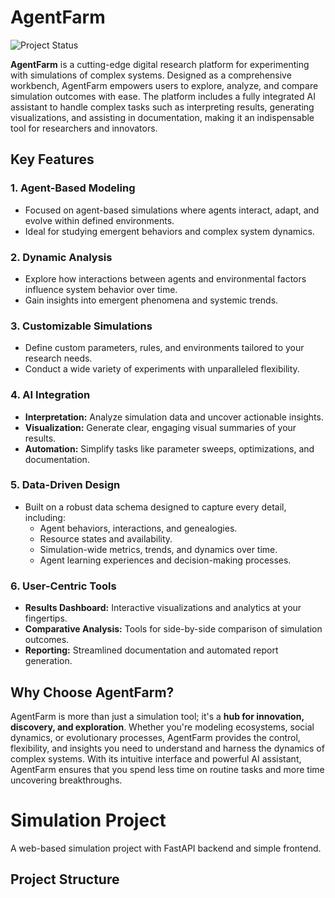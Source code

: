 # AgentFarm

![Project Status](https://img.shields.io/badge/status-in%20development-orange)

**AgentFarm** is a cutting-edge digital research platform for experimenting with simulations of complex systems. Designed as a comprehensive workbench, AgentFarm empowers users to explore, analyze, and compare simulation outcomes with ease. The platform includes a fully integrated AI assistant to handle complex tasks such as interpreting results, generating visualizations, and assisting in documentation, making it an indispensable tool for researchers and innovators.

## Key Features

### 1. **Agent-Based Modeling**
   - Focused on agent-based simulations where agents interact, adapt, and evolve within defined environments.
   - Ideal for studying emergent behaviors and complex system dynamics.

### 2. **Dynamic Analysis**
   - Explore how interactions between agents and environmental factors influence system behavior over time.
   - Gain insights into emergent phenomena and systemic trends.

### 3. **Customizable Simulations**
   - Define custom parameters, rules, and environments tailored to your research needs.
   - Conduct a wide variety of experiments with unparalleled flexibility.

### 4. **AI Integration**
   - **Interpretation:** Analyze simulation data and uncover actionable insights.
   - **Visualization:** Generate clear, engaging visual summaries of your results.
   - **Automation:** Simplify tasks like parameter sweeps, optimizations, and documentation.

### 5. **Data-Driven Design**
   - Built on a robust data schema designed to capture every detail, including:
     - Agent behaviors, interactions, and genealogies.
     - Resource states and availability.
     - Simulation-wide metrics, trends, and dynamics over time.
     - Agent learning experiences and decision-making processes.

### 6. **User-Centric Tools**
   - **Results Dashboard:** Interactive visualizations and analytics at your fingertips.
   - **Comparative Analysis:** Tools for side-by-side comparison of simulation outcomes.
   - **Reporting:** Streamlined documentation and automated report generation.

## Why Choose AgentFarm?

AgentFarm is more than just a simulation tool; it's a **hub for innovation, discovery, and exploration**. Whether you're modeling ecosystems, social dynamics, or evolutionary processes, AgentFarm provides the control, flexibility, and insights you need to understand and harness the dynamics of complex systems. With its intuitive interface and powerful AI assistant, AgentFarm ensures that you spend less time on routine tasks and more time uncovering breakthroughs.

# Simulation Project

A web-based simulation project with FastAPI backend and simple frontend.

## Project Structure

